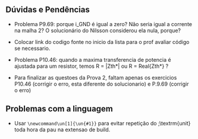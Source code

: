 ## Dúvidas e Pendências

- Problema P9.69: porque i_GND é igual a zero? Não seria igual a corrente na malha 2?
O solucionário do Nilsson considerou ela nula, porque?
- Colocar link do codigo fonte no inicio da lista para o prof avaliar código se necessario.
- Problema P10.46: quando a maxima transferencia de potencia é ajustada para um resistor, temos
R = |Zth*| ou R = Real{Zth*} ?

- Para finalizar as questoes da Prova 2, faltam apenas os exercicios P10.46 (corrigir o erro, esta diferente do solucionario) e P.9.69 (corrigir o erro)

## Problemas com a linguagem

- Usar `\newcommand\un[1]{\un{#1}}` para evitar repetição do \;\textrm{unit} toda hora da pau na extensao de build.

